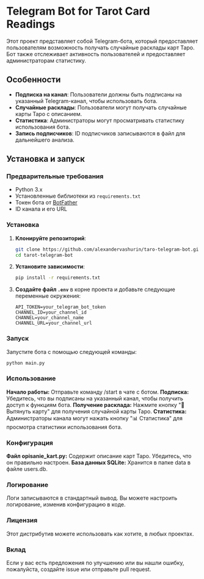# Telegram Bot for Tarot Card Readings

Этот проект представляет собой Telegram-бота, который предоставляет пользователям возможность получать случайные расклады карт Таро. Бот также отслеживает активность пользователей и предоставляет администраторам статистику.

## Особенности

- **Подписка на канал**: Пользователи должны быть подписаны на указанный Telegram-канал, чтобы использовать бота.
- **Случайные расклады**: Пользователи могут получать случайные карты Таро с описанием.
- **Статистика**: Администраторы могут просматривать статистику использования бота.
- **Запись подписчиков**: ID подписчиков записываются в файл для дальнейшего анализа.

## Установка и запуск

### Предварительные требования

- Python 3.x
- Установленные библиотеки из `requirements.txt`
- Токен бота от [BotFather](https://core.telegram.org/bots#botfather)
- ID канала и его URL

### Установка

1. **Клонируйте репозиторий**:

    ```bash
    git clone https://github.com/alexandervashurin/taro-telegram-bot.git
    cd tarot-telegram-bot
    ```

2. **Установите зависимости**:

    ```bash
    pip install -r requirements.txt
    ```

3. **Создайте файл `.env`** в корне проекта и добавьте следующие переменные окружения:

    ```
    API_TOKEN=your_telegram_bot_token
    CHANNEL_ID=your_channel_id
    CHANNEL=your_channel_name
    CHANNEL_URL=your_channel_url
    ```

### Запуск

Запустите бота с помощью следующей команды:

```bash
python main.py
```

### Использование
**Начало работы:**  Отправьте команду /start в чате с ботом.
**Подписка:** Убедитесь, что вы подписаны на указанный канал, чтобы получить доступ к функциям бота.
**Получение расклада:** Нажмите кнопку "🎴 Вытянуть карту" для получения случайной карты Таро.
**Статистика:** Администраторы канала могут нажать кнопку "📊 Статистика" для просмотра статистики использования бота.

### Конфигурация
**Файл opisanie_kart.py:** Содержит описание карт Таро. Убедитесь, что он правильно настроен.
**База данных SQLite:** Хранится в папке data в файле users.db.

### Логирование
Логи записываются в стандартный вывод. Вы можете настроить логирование, изменив конфигурацию в коде.

### Лицензия
Этот дистрибутив можете использовать как хотите, в любых проектах.

### Вклад
Если у вас есть предложения по улучшению или вы нашли ошибку, пожалуйста, создайте issue или отправьте pull request.




